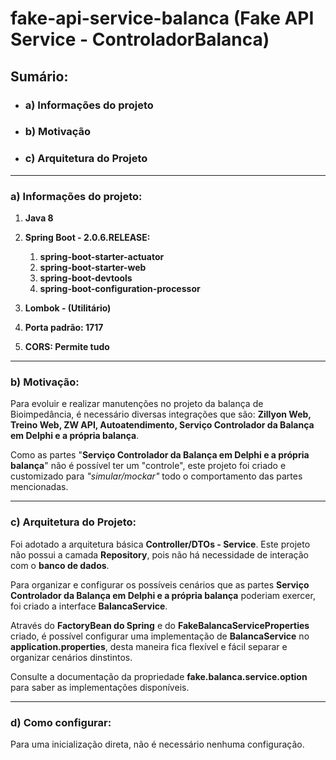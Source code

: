 # fake-api-service-balanca (Fake API Service - ControladorBalanca)

## Sumário:

- ### a) Informações do projeto
- ### b) Motivação
- ### c) Arquitetura do Projeto

---

### a) Informações do projeto:

1. **Java 8**

2. **Spring Boot - 2.0.6.RELEASE:**
   1. **spring-boot-starter-actuator**
   2. **spring-boot-starter-web**
   3. **spring-boot-devtools**
   4. **spring-boot-configuration-processor**

3. **Lombok - (Utilitário)**

4. **Porta padrão: 1717**

5. **CORS: Permite tudo**

---

### b) Motivação: 

Para evoluir e realizar manutenções no projeto da balança de Bioimpedância, é necessário diversas integrações que são:
**Zillyon Web, Treino Web, ZW API, Autoatendimento, Serviço Controlador da Balança em Delphi e a própria balança**. 

Como as partes "**Serviço Controlador da Balança em Delphi e a própria balança**" não é possível ter um "controle", este projeto foi criado e customizado para *"simular/mockar"* todo o comportamento das partes mencionadas.

---

### c) Arquitetura do Projeto:

Foi adotado a arquitetura básica **Controller/DTOs - Service**.
Este projeto não possui a camada **Repository**, pois não há necessidade de interação com o **banco de dados**.

Para organizar e configurar os possíveis cenários que as partes **Serviço Controlador da Balança em Delphi e a própria balança** poderiam exercer, foi criado a interface **BalancaService**.

Através do **FactoryBean do Spring** e do **FakeBalancaServiceProperties** criado, é possível configurar uma implementação de **BalancaService** no **application.properties**, desta maneira fica flexível e fácil separar e organizar cenários dinstintos.

Consulte a documentação da propriedade **fake.balanca.service.option** para saber as implementações disponíveis.

---

### d) Como configurar:

Para uma inicialização direta, não é necessário nenhuma configuração.